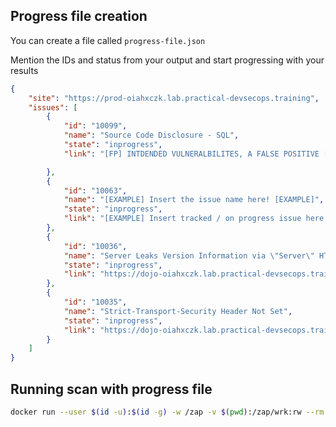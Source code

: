 
## Progress file creation 

You can create a file called `progress-file.json` 

Mention the IDs and status from your output and start progressing with your results

```json
{
    "site": "https://prod-oiahxczk.lab.practical-devsecops.training",
    "issues": [
        {
            "id": "10099",
            "name": "Source Code Disclosure - SQL",
            "state": "inprogress",
            "link": "[FP] INTDENDED VULNERALBILITES, A FALSE POSITIVE [FP]"

        },
        {
            "id": "10063",
            "name": "[EXAMPLE] Insert the issue name here! [EXAMPLE]",
            "state": "inprogress",
            "link": "[EXAMPLE] Insert tracked / on progress issue here! [EXAMPLE]"
        },
        {
            "id": "10036",
            "name": "Server Leaks Version Information via \"Server\" HTTP Response Header Field",
            "state": "inprogress",
            "link": "https://dojo-oiahxczk.lab.practical-devsecops.training/finding/4"
        },
        {
            "id": "10035",
            "name": "Strict-Transport-Security Header Not Set",
            "state": "inprogress",
            "link": "https://dojo-oiahxczk.lab.practical-devsecops.training/finding/3"
        }
    ]
}
```

## Running scan with progress file 

```sh
docker run --user $(id -u):$(id -g) -w /zap -v $(pwd):/zap/wrk:rw --rm  softwaresecurityproject/zap-stable:2.14.0 zap-baseline.py -t https://prod-oiahxczk.lab.practical-devsecops.training -p progress-file.json -J zap-output.json
```